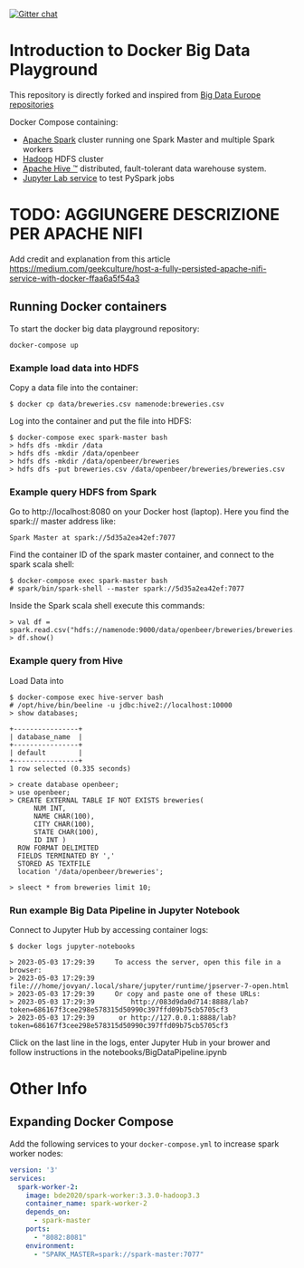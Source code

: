 [![Gitter chat](https://badges.gitter.im/gitterHQ/gitter.png)](https://gitter.im/big-data-europe/Lobby)

# Introduction to Docker Big Data Playground

This repository is directly forked and inspired from [Big Data Europe repositories](https://github.com/big-data-europe)

Docker Compose containing:
* [Apache Spark](https://spark.apache.org/) cluster running one Spark Master and multiple Spark workers
* [Hadoop](https://hadoop.apache.org/) HDFS cluster
* [Apache Hive ™](https://hive.apache.org/) distributed, fault-tolerant data warehouse system.
* [Jupyter Lab service](https://jupyter.org/) to test PySpark jobs

# TODO: AGGIUNGERE DESCRIZIONE PER APACHE NIFI
Add credit and explanation from this article
https://medium.com/geekculture/host-a-fully-persisted-apache-nifi-service-with-docker-ffaa6a5f54a3


## Running Docker containers 

To start the docker big data playground repository:

    docker-compose up

### Example load data into HDFS

Copy a data file into the container:

    $ docker cp data/breweries.csv namenode:breweries.csv

Log into the container and put the file into HDFS:

    $ docker-compose exec spark-master bash
    > hdfs dfs -mkdir /data
    > hdfs dfs -mkdir /data/openbeer
    > hdfs dfs -mkdir /data/openbeer/breweries
    > hdfs dfs -put breweries.csv /data/openbeer/breweries/breweries.csv

### Example query HDFS from Spark

Go to http://localhost:8080 on your Docker host (laptop). Here you find the spark:// master address like:
  
    Spark Master at spark://5d35a2ea42ef:7077

Find the container ID of the spark master container, and connect to the spark scala shell:

    $ docker-compose exec spark-master bash
    # spark/bin/spark-shell --master spark://5d35a2ea42ef:7077

Inside the Spark scala shell execute this commands:

    > val df = spark.read.csv("hdfs://namenode:9000/data/openbeer/breweries/breweries.csv")
    > df.show()

### Example query from Hive

Load Data into
  
    $ docker-compose exec hive-server bash
    # /opt/hive/bin/beeline -u jdbc:hive2://localhost:10000
    > show databases;

    +----------------+
    | database_name  |
    +----------------+
    | default        |
    +----------------+
    1 row selected (0.335 seconds)

    > create database openbeer;
    > use openbeer;
    > CREATE EXTERNAL TABLE IF NOT EXISTS breweries(
          NUM INT,
          NAME CHAR(100),
          CITY CHAR(100),
          STATE CHAR(100),
          ID INT )
      ROW FORMAT DELIMITED
      FIELDS TERMINATED BY ','
      STORED AS TEXTFILE
      location '/data/openbeer/breweries';

    > sleect * from breweries limit 10;

### Run example Big Data Pipeline in Jupyter Notebook

Connect to Jupyter Hub by accessing container logs:

    $ docker logs jupyter-notebooks

    > 2023-05-03 17:29:39     To access the server, open this file in a browser:
    > 2023-05-03 17:29:39         file:///home/jovyan/.local/share/jupyter/runtime/jpserver-7-open.html
    > 2023-05-03 17:29:39     Or copy and paste one of these URLs:
    > 2023-05-03 17:29:39         http://083d9da0d714:8888/lab?token=686167f3cee298e578315d50990c397ffd09b75cb5705cf3
    > 2023-05-03 17:29:39      or http://127.0.0.1:8888/lab?token=686167f3cee298e578315d50990c397ffd09b75cb5705cf3

Click on the last line in the logs, enter Jupyter Hub in your brower and follow instructions in the notebooks/BigDataPipeline.ipynb

# Other Info

## Expanding Docker Compose
Add the following services to your `docker-compose.yml` to increase spark worker nodes:
```yml
version: '3'
services:
  spark-worker-2:
    image: bde2020/spark-worker:3.3.0-hadoop3.3
    container_name: spark-worker-2
    depends_on:
      - spark-master
    ports:
      - "8082:8081"
    environment:
      - "SPARK_MASTER=spark://spark-master:7077"
```


